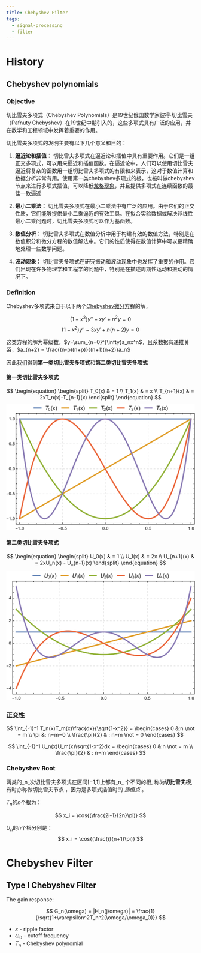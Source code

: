```yaml
---
title: Chebyshev Filter
tags:
  - signal-processing
  - filter
---
```


# History

## Chebyshev polynomials

### Objective


切比雪夫多项式（Chebyshev Polynomials）是19世纪俄国数学家彼得·切比雪夫（Pafnuty Chebyshev）在19世纪中期引入的，这些多项式具有广泛的应用，并在数学和工程领域中发挥着重要的作用。

切比雪夫多项式的发明主要有以下几个意义和目的：

1. **逼近论和插值：** 切比雪夫多项式在逼近论和插值中具有重要作用。它们是一组正交多项式，可以用来逼近和插值函数。在逼近论中，人们可以使用切比雪夫逼近将复杂的函数用一组切比雪夫多项式的有限和来表示，这对于数值计算和数据分析非常有用。使用第一类chebyshev多项式的根，也被叫做chebyshev节点来进行多项式插值，可以降低[龙格现象](https://zh.wikipedia.org/wiki/%E9%BE%99%E6%A0%BC%E7%8E%B0%E8%B1%A1)，并且提供多项式在连续函数的最佳一致逼近
    
2. **最小二乘法：** 切比雪夫多项式在最小二乘法中有广泛的应用。由于它们的正交性质，它们能够提供最小二乘逼近的有效工具。在拟合实验数据或解决非线性最小二乘问题时，切比雪夫多项式可以作为基函数。
    
3. **数值分析：** 切比雪夫多项式在数值分析中用于构建有效的数值方法，特别是在数值积分和微分方程的数值解法中。它们的性质使得在数值计算中可以更精确地处理一些数学问题。
    
4. **波动现象：** 切比雪夫多项式在研究振动和波动现象中也发挥了重要的作用。它们出现在许多物理学和工程学的问题中，特别是在描述周期性运动和振动的情况下。


### Definition

Chebyshev多项式来自于以下两个[Chebyshev微分方程](https://zh.wikipedia.org/wiki/%E5%88%87%E6%AF%94%E9%9B%AA%E5%A4%AB%E6%96%B9%E7%A8%8B)的解，

$$
(1-x^2)y'' - xy' + n^2 y = 0
$$
$$
(1-x^2)y'' -3xy'+n(n+2)y = 0
$$


这类方程的解为幂级数，$y=\sum_{n=0}^{\infty}a_nx^n$，且系数据有递推关系，$a_{n+2} = \frac{(n-p)(n+p)}{(n+1)(n+2)}a_n$

因此我们得到**第一类切比雪夫多项式**和**第二类切比雪夫多项式**

#### 第一类切比雪夫多项式


$$
\begin{equation}
\begin{split}
T_0(x) & = 1 \\
T_1(x) & = x \\
T_{n+1}(x) & = 2xT_n(x)-T_{n-1}(x)
\end{split}
\end{equation}
$$
![](signal_processing/filter/attachments/Pasted%20image%2020240108161455.png)
#### 第二类切比雪夫多项式

$$
\begin{equation}
\begin{split}
U_0(x) & = 1 \\
U_1(x) & = 2x \\
U_{n+1}(x) & = 2xU_n(x) - U_{n-1}(x)
\end{split}
\end{equation}
$$

![](signal_processing/filter/attachments/Pasted%20image%2020240108161800.png)

### 正交性

$$
\int_{-1}^1 T_n(x)T_m(x)\frac{dx}{\sqrt{1-x^2}} = 
\begin{cases}
0 &:n \not = m \\
\pi &: n=m=0 \\
\frac{\pi}{2} & : n=m \not = 0
\end{cases}
$$

$$
\int_{-1}^1 U_n(x)U_m(x)\sqrt{1-x^2}dx = 
\begin{cases}
0 &:n \not = m \\
\frac{\pi}{2} & : n=m
\end{cases}
$$

### Chebyshev Root

两类的_n_次切比雪夫多项式在区间[−1,1]上都有_n_ 个不同的根, 称为**切比雪夫根**, 有时亦称做切比雪夫节点 ，因为是多项式插值时的 _插值点_ 。

$T_n$的$n$个根为：

$$
x_i = \cos{(\frac{2i-1}{2n}\pi)}
$$

$U_n$的$n$个根分别是：
$$
x_i = \cos{(\frac{i}{n+1}\pi)}
$$




# Chebyshev Filter

## Type I Chebyshev Filter

The gain response:

$$
G_n(\omega) = |H_n(j\omega)| = \frac{1}{\sqrt{1+\varepsilon^2T_n^2(\omega/\omega_0)}}
$$

* $\varepsilon$ - ripple factor
* $\omega_0$ - cutoff frequency
* $T_n$ - Chebyshev polynomial
